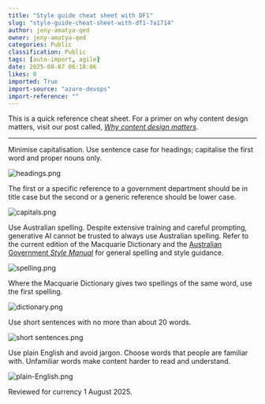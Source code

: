 ```yaml
---
title: "Style guide cheat sheet with DF1"
slug: "style-guide-cheat-sheet-with-df1-7a1714"
author: jeny-amatya-qed
owner: jeny-amatya-qed
categories: Public
classification: Public
tags: [auto-import, agile]
date: 2025-08-07 06:18:06
likes: 0
imported: True 
import-source: "azure-devops"
import-reference: ""
---
```


This is a quick reference cheat sheet. For a primer on why content design matters, visit our post called, *[Why content design matters](https://developer.qed.qld.gov.au/public/Why-content-design-matters/)*.

* * *

Minimise capitalisation. Use sentence case for headings; capitalise the first word and proper nouns only.

![headings.png](https://sadevportal3.blob.core.windows.net/root/headings.png)

The first or a specific reference to a government department should be in title case but the second or a generic reference should be lower case.

![capitals.png](https://sadevportal3.blob.core.windows.net/root/capitals.png)

Use Australian spelling. Despite extensive training and careful prompting, generative AI cannot be trusted to always use Australian spelling. Refer to the current edition of the Macquarie Dictionary and the [Australian Government *Style Manual*](https://www.stylemanual.gov.au/) for general spelling and style guidance.

![spelling.png](https://sadevportal3.blob.core.windows.net/root/spelling.png)

Where the Macquarie Dictionary gives two spellings of the same word, use the first spelling.

![dictionary.png](https://sadevportal3.blob.core.windows.net/root/dictionary.png)

Use short sentences with no more than about 20 words.

![short sentences.png](https://sadevportal3.blob.core.windows.net/root/short-sentences.png)

Use plain English and avoid jargon. Choose words that people are familiar with. Unfamiliar words make content harder to read and understand.

![plain-English.png](https://sadevportal3.blob.core.windows.net/root/plain-English.png)

Reviewed for currency 1 August 2025.